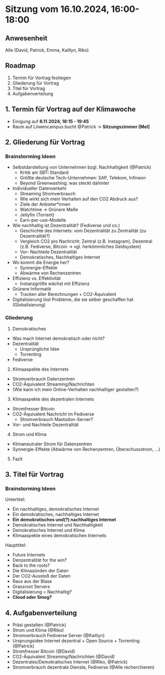 # Sitzung vom 16.10.2024, 16:00-18:00

## Anwesenheit
Alle (David, Patrick, Emma, Kaitlyn, Riko)

## Roadmap
1. Termin für Vortrag festlegen
2. Gliederung für Vortrag
3. Titel für Vortrag
4. Aufgabenverteilung


## 1. Termin für Vortrag auf der Klimawoche
- Einigung auf **6.11.2024, 18:15 - 19:45**
- Raum auf Löwencampus bucht @Patrick -> **Sitzungszimmer [Mel]**

## 2. Gliederung für Vortrag

### Brainstorming Ideen

- Selbstdarstellung von Unternehmen bzgl. Nachhaltigkeit (@Patrick)
   - Kritik am SBTi Standard
   - Größte deutsche Tech-Unternehmen: SAP, Telekom, Infineon
   - Beyond Greenwashing: was steckt dahinter
- Individueller Datenverkehr 
   - Streaming Stromverbrauch
   - Wie wirkt sich mein Verhalten auf den CO2 Abdruck aus?
   - Ziele der Anbieter*innen
   - Watchtime -> Grünere Maße
   - Jellyfin (Torrent)
   - Earn-per-use-Modelle
- Wie nachhaltig ist Dezentralität? (Fediverse und co.)
   - Geschichte des Internets: vom Dezentralität zu Zentralität (zu Dezentralität?)
   - Vergleich CO2 pro Nachricht: Zentral (z.B. Instagram), Dezentral (z.B. Fediverse, Bitcoin -> vgl. herkömmliches Geldsystem)
   - Vor- Nachteile Dezentralität
   - Demokratisches, Nachhaltiges Internet
- Wo kommt die Energie her?
   - Synnergie-Effekte
   - Abwärme von Rechenzentren
- Effizienz vs. Effektivität
   - Instanzgröße wächst mit Effizienz
- Grünere Informatik
   - Tracken aller Berechnungen + CO2-Äquivalent
- Digitalisierung löst Probleme, die sie selber geschaffen hat (Globalisierung)

### Gliederung
1. Demokratisches <Internet>
- Was mach Internet demokratisch oder nicht?
- Dezentralität
   - Ursprüngliche Idee
   - Torrenting
- Fediverse
2. Klimaaspekte des Internets
- Stromverbrauch Datenzentren
- CO2-Äquivalent Streaming/Nachrichten
- (Wie kann ich mein Online-Verhalten nachhaltiger gestalten?)
3. Klimaaspekte des dezentralen Internets
- Stromfresser Bitcoin
- CO2-Äquivalent Nachricht im Fediverse
   - Stromverbrauch Mastodon-Server?
- Vor- und Nachteile Dezentralität
4. Strom und Klima
- Klimaneutraler Strom für Datenzentren
- Synnergie-Effekte (Abwärme von Rechenzentren, Überschussstrom, ...)
5. Fazit

## 3. Titel für Vortrag

### Brainstorming Ideen

Untertitel:
- Ein nachhaltiges, demokratisches Internet
- Ein demokratisches, nachhaltiges Internet
- **Ein demokratisches und(?) nachhaltiges Internet**
- Demokratisches Internet und Nachhaltigkeit
- Demokratisches Internet und Klima
- Klimaaspekte eines demokratischen Internets

Haupttitel:
- Future Internets
- Denzentralität for the win?
- Back to the roots?
- Die Klimasünden der Daten
- Der CO2-Ausstoß der Daten
- Raus aus der Blase
- Grassroot Servers
- Digitalisierung = Nachhaltig?
- **Cloud oder Smog?**


## 4. Aufgabenverteilung

- Präsi gestalten (@Patrick)
- Strom und Klima (@Riko)
- Stromverbrauch Fediverse Server (@Kaitlyn)
- Ursprungsidee Internet dezentral + Open Source + Torrenting (@Patrick)
- Stromfresser Bitcoin (@David)
- CO2-Äquivalent Streaming/Nachrichten (@David)
- Dezentrales/Demokratisches Internet (@Riko, @Patrick)
- Stromverbrauch dezentrale Dienste, Fediverse (@Alle recherchieren)

